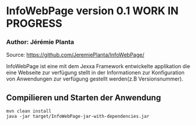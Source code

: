 # InfoWebPage version 0.1  WORK IN PROGRESS
### Author: Jérémie Planta                                                                                          
Source: https://github.com/JeremiePlanta/InfoWebPage/

InfoWebPage ist eine mit dem Jexxa Framework entwickelte applikation die eine Webseite zur verfügung stellt in der Informationen zur Konfiguration von Anwendungen
zur verfügung gestellt werden(z.B Versionsnummer).
          
## Compilieren und Starten der Anwendung
```
mvn clean install
java -jar target/InfoWebPage-jar-with-dependencies.jar 
```
